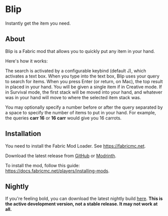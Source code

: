 # Blip

Instantly get the item you need.

## About

Blip is a Fabric mod that allows you to quickly put any item in your hand.

Here's how it works:

The search is activated by a configurable keybind (default J), which activates a text box. When you type into the text
box, Blip uses your query to search for items. When you press Enter (or return, on Mac), the top result in placed in your
hand. You will be given a single item if in Creative mode. If in Survival mode, the first stack will be moved into
your hand, and whatever was in your hand will move to where the selected item stack was.

You may optionally specify a number before or after the query separated by a space to specify the number of items to put
in your hand. For example, the queries **carr 16** or **16 carr** would give you 16 carrots.

## Installation

You need to install the Fabric Mod Loader. See <https://fabricmc.net>.

Download the latest release from [GitHub](https://github.com/BogTheMudWing/Blip/releases) or
[Modrinth](https://modrinth.com/mod/Blip).

To install the mod, follow this guide: <https://docs.fabricmc.net/players/installing-mods>.

## Nightly

If you're feeling bold, you can download the latest nightly build
[here](https://nightly.link/BogTheMudWing/Blip/workflows/build/main/Artifacts.zip). **This is the active development
version, not a stable release. It may not work at all.**
